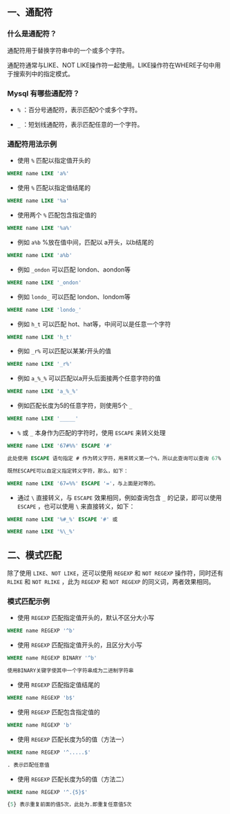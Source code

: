 ## 一、通配符

### 什么是通配符？

通配符用于替换字符串中的一个或多个字符。

通配符通常与LIKE、NOT LIKE操作符一起使用。LIKE操作符在WHERE子句中用于搜索列中的指定模式。

### Mysql 有哪些通配符？

* `%` ：百分号通配符，表示匹配0个或多个字符。

* `_` ：短划线通配符，表示匹配任意的一个字符。

### 通配符用法示例

* 使用 `%` 匹配以指定值开头的

```sql
WHERE name LIKE 'a%'
```

* 使用 `%` 匹配以指定值结尾的

```sql
WHERE name LIKE '%a'
```

* 使用两个 `%` 匹配包含指定值的

```sql
WHERE name LIKE '%a%'
```

* 例如 `a%b` %放在值中间，匹配以 a开头，以b结尾的

```sql
WHERE name LIKE 'a%b'
```

* 例如 `_ondon` 可以匹配 london、aondon等

```sql
WHERE name LIKE '_ondon'
```

* 例如 `londo_` 可以匹配 london、londom等

```sql
WHERE name LIKE 'londo_'
```

* 例如 `h_t` 可以匹配 hot、hat等，中间可以是任意一个字符

```sql
WHERE name LIKE 'h_t'
```

* 例如 `_r%` 可以匹配以某某r开头的值

```sql
WHERE name LIKE '_r%'
```

* 例如 `a_%_%` 可以匹配以a开头后面接两个任意字符的值

```sql
WHERE name LIKE 'a_%_%'
```

* 例如匹配长度为5的任意字符，则使用5个 `_`

```sql
WHERE name LIKE '_____'
```

* `%` 或 `_` 本身作为匹配的字符时，使用 `ESCAPE` 来转义处理

```sql
WHERE name LIKE '67#%%' ESCAPE '#'

此处使用 ESCAPE 语句指定 # 作为转义字符，用来转义第一个%，所以此查询可以查询 67%

既然ESCAPE可以自定义指定转义字符，那么，如下：

WHERE name LIKE '67=%%' ESCAPE '='，与上面是对等的。
```

* 通过 `\` 直接转义，与 `ESCAPE` 效果相同，例如查询包含 `_` 的记录，即可以使用 `ESCAPE` ，也可以使用 `\` 来直接转义，如下：

```sql
WHERE name LIKE '%#_%' ESCAPE '#' 或

WHERE name LIKE '%\_%'
```

## 二、模式匹配

除了使用 `LIKE`、`NOT LIKE`，还可以使用 `REGEXP` 和 `NOT REGEXP` 操作符，同时还有 `RLIKE` 和 `NOT RLIKE` ，此为 `REGEXP` 和 `NOT REGEXP` 的同义词，两者效果相同。

### 模式匹配示例

* 使用 `REGEXP` 匹配指定值开头的，默认不区分大小写

```sql
WHERE name REGEXP '^b'
```

* 使用 `REGEXP` 匹配指定值开头的，且区分大小写

```sql
WHERE name REGEXP BINARY '^b'

使用BINARY关键字使其中一个字符串成为二进制字符串
```

* 使用 `REGEXP` 匹配指定值结尾的

```sql
WHERE name REGEXP 'b$'
```

* 使用 `REGEXP` 匹配包含指定值的

```sql
WHERE name REGEXP 'b'
```

* 使用 `REGEXP` 匹配长度为5的值（方法一）

```sql
WHERE name REGEXP '^.....$'

. 表示匹配任意值
```

* 使用 `REGEXP` 匹配长度为5的值（方法二）

```sql
WHERE name REGEXP '^.{5}$'

{5} 表示重复前面的值5次，此处为.即重复任意值5次
```
